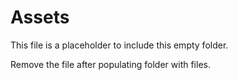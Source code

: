 # Assets

This file is a placeholder to include this empty folder. 

Remove the file after populating folder with files.
